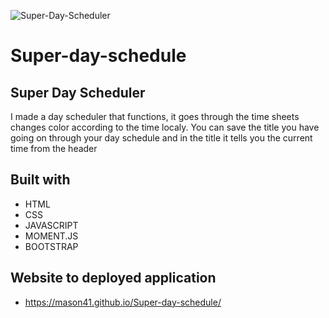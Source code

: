 ![Super-Day-Scheduler](https://user-images.githubusercontent.com/87509377/131258517-c21b328d-bea3-48a4-a5bd-5ac696a56d4b.jpg)
# Super-day-schedule

## Super Day Scheduler
I made a day scheduler that functions, it goes through the time sheets changes color according to the time localy. You can save the title you have going on through your day schedule and in the title it tells you the current time from the header

## Built with
* HTML
* CSS
* JAVASCRIPT
* MOMENT.JS
* BOOTSTRAP

## Website to deployed application
* https://mason41.github.io/Super-day-schedule/

